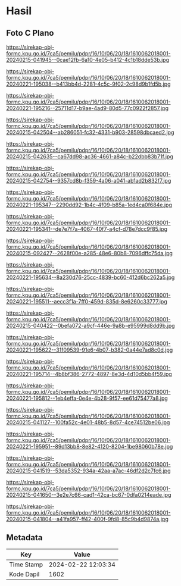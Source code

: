 # Hasil

## Foto C Plano

https://sirekap-obj-formc.kpu.go.id/7ca5/pemilu/pdpr/16/10/06/20/18/1610062018001-20240215-041945--0cae12fb-6a10-4e05-b412-4c1b18dde53b.jpg

https://sirekap-obj-formc.kpu.go.id/7ca5/pemilu/pdpr/16/10/06/20/18/1610062018001-20240221-195038--b413bb4d-2281-4c5c-9f02-2c98d9b1fd5b.jpg

https://sirekap-obj-formc.kpu.go.id/7ca5/pemilu/pdpr/16/10/06/20/18/1610062018001-20240221-195216--25711d17-b9ae-4ad9-80d5-77c0922f2857.jpg

https://sirekap-obj-formc.kpu.go.id/7ca5/pemilu/pdpr/16/10/06/20/18/1610062018001-20240215-042504--ab286051-fc32-4331-b903-28598dbcaed2.jpg

https://sirekap-obj-formc.kpu.go.id/7ca5/pemilu/pdpr/16/10/06/20/18/1610062018001-20240215-042635--ca67dd98-ac36-4661-a84c-b22dbb83b71f.jpg

https://sirekap-obj-formc.kpu.go.id/7ca5/pemilu/pdpr/16/10/06/20/18/1610062018001-20240215-042754--9357cd8b-f359-4a06-a041-ab1ad2b832f7.jpg

https://sirekap-obj-formc.kpu.go.id/7ca5/pemilu/pdpr/16/10/06/20/18/1610062018001-20240221-195347--2290dd92-1b4c-4f09-b85a-1ed4ca0f684e.jpg

https://sirekap-obj-formc.kpu.go.id/7ca5/pemilu/pdpr/16/10/06/20/18/1610062018001-20240221-195341--de7e7f7a-4067-40f7-a4cf-d78e7dcc9f85.jpg

https://sirekap-obj-formc.kpu.go.id/7ca5/pemilu/pdpr/16/10/06/20/18/1610062018001-20240215-092427--2628f00e-a285-48e6-80b8-7096dffc75da.jpg

https://sirekap-obj-formc.kpu.go.id/7ca5/pemilu/pdpr/16/10/06/20/18/1610062018001-20240221-195634--8a230d76-25cc-4839-bc60-412d6bc262a5.jpg

https://sirekap-obj-formc.kpu.go.id/7ca5/pemilu/pdpr/16/10/06/20/18/1610062018001-20240221-195511--aecc3f1a-7ff0-459d-835d-8e6260c33777.jpg

https://sirekap-obj-formc.kpu.go.id/7ca5/pemilu/pdpr/16/10/06/20/18/1610062018001-20240215-040422--0befa072-a9cf-446e-9a8b-e95999d8dd9b.jpg

https://sirekap-obj-formc.kpu.go.id/7ca5/pemilu/pdpr/16/10/06/20/18/1610062018001-20240221-195622--31f09539-91e6-4b07-b382-0a44e7ad8c0d.jpg

https://sirekap-obj-formc.kpu.go.id/7ca5/pemilu/pdpr/16/10/06/20/18/1610062018001-20240221-195714--4b8bf386-2772-4897-8e3d-4d10d5bb4f59.jpg

https://sirekap-obj-formc.kpu.go.id/7ca5/pemilu/pdpr/16/10/06/20/18/1610062018001-20240221-195812--1eb4effa-0e4e-4b28-9f57-ee61d75477a8.jpg

https://sirekap-obj-formc.kpu.go.id/7ca5/pemilu/pdpr/16/10/06/20/18/1610062018001-20240215-041127--100fa52c-4e01-48b5-8d57-4ce74512be06.jpg

https://sirekap-obj-formc.kpu.go.id/7ca5/pemilu/pdpr/16/10/06/20/18/1610062018001-20240221-195951--89d13bb8-8e82-4120-8204-1be98060b78e.jpg

https://sirekap-obj-formc.kpu.go.id/7ca5/pemilu/pdpr/16/10/06/20/18/1610062018001-20240215-041519--53da5352-934a-42aa-a7ac-46df2d2c7fc6.jpg

https://sirekap-obj-formc.kpu.go.id/7ca5/pemilu/pdpr/16/10/06/20/18/1610062018001-20240215-041650--3e2e7c66-cad1-42ca-bc67-0dfa0214eade.jpg

https://sirekap-obj-formc.kpu.go.id/7ca5/pemilu/pdpr/16/10/06/20/18/1610062018001-20240215-041804--a41fa957-ff42-400f-9fd8-85c9b4d9874a.jpg


## Metadata

| Key        | Value               |
| ---------- | ------------------- |
| Time Stamp | 2024-02-22 12:03:34 |
| Kode Dapil | 1602                |



